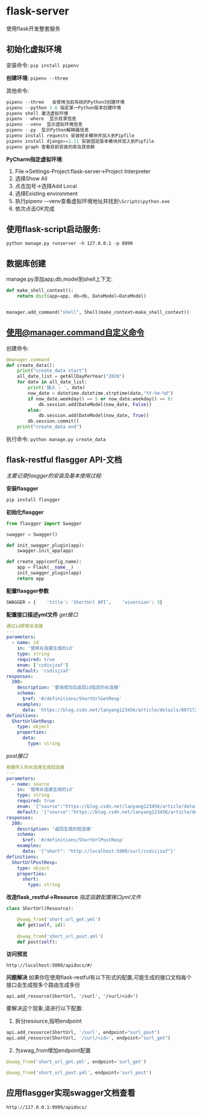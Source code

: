 # flask-server

使用flask开发整套服务

## 初始化虚拟环境

安装命令: ` pip install pipenv `

**创建环境**: `pipenv --three`

其他命令:

```python
pipenv --three   会使用当前系统的Python3创建环境
pipenv --python 3.6 指定某一Python版本创建环境
pipenv shell 激活虚拟环境
pipenv --where  显示目录信息
pipenv --venv  显示虚拟环境信息
pipenv --py  显示Python解释器信息
pipenv install requests 安装相关模块并加入到Pipfile
pipenv install django==1.11 安装固定版本模块并加入到Pipfile
pipenv graph 查看目前安装的库及其依赖
```

**PyCharm指定虚拟环境**:

1. File->Settings-Project:flask-server->Project Interpreter
2. 选择Show All
3. 点击加号->选择Add Local
4. 选择Existing environment
5. 执行pipenv --venv查看虚拟环境地址并找到`\Scripts\python.exe`
6. 依次点击OK完成



## 使用flask-script启动服务:

`python manage.py runserver -h 127.0.0.1 -p 8090`

## 数据库创建

manage.py添加app,db,model到shell上下文:

```python
def make_shell_context():
    return dict(app=app, db=db, DateModel=DateModel)


manager.add_command("shell", Shell(make_context=make_shell_context))
```



## 使用@manager.command自定义命令 

创建命令:

```python
@manager.command
def create_data():
    print("create_data start")
    all_date_list = getAllDayPerYear("2020")
    for date in all_date_list:
        print('插入 : ', date)
        now_date = datetime.datetime.strptime(date,"%Y-%m-%d")
        if now_date.weekday() == 5 or now_date.weekday() == 6:
            db.session.add(DateModel(now_date, False))
        else:
            db.session.add(DateModel(now_date, True))
        db.session.commit()
    print("create_data end")
```



执行命令: `python manage.py create_data`

## flask-restful flasgger API-文档

*主要记录flasgger的安装及基本使用过程:*

**安装flasgger**
```python
pip install flasgger
```

**初始化flasgger**
```python
from flasgger import Swagger

swagger = Swagger()

def init_swagger_plugin(app):    
    swagger.init_app(app)

def create_app(config_name):
    app = Flask(__name__)
    init_swagger_plugin(app)
    return app
```

**配置flasgger参数**
```python
SWAGGER = {    'title': 'ShortUrl API',    'uiversion': 3}
```

**配置接口描述yml文件**
*get接口*
```yml
通过id获取长连接
---
parameters:
  - name: id
    in: '使用长连接生成的id'
    type: string
    required: true
    enum: ['csdisjzaf']
    default: 'csdisjzaf'
responses:
  200:
    description: '查询成功后返回id指定的长连接'
    schema:
      $ref: '#/definitions/ShortUrlGetResp'
    examples:
      data: 'https://blog.csdn.net/lanyang123456/article/details/80717250'
definitions:
  ShortUrlGetResp:
    type: object
    properties:
      data:
        type: string
```
*post接口*
```yml
根据传入的长连接生成短连接
---
parameters:
  - name: source
    in: '使用长连接生成的id'
    type: string
    required: true
    enum: '{"source":"https://blog.csdn.net/lanyang123456/article/details/80717250"}'
    default: '{"source":"https://blog.csdn.net/lanyang123456/article/details/80717250"}'
responses:
  200:
    description: '返回生成的短连接'
    schema:
      $ref: '#/definitions/ShortUrlPostResp'
    examples:
      data: '{"short": "http://localhost:5000/surl/csdisjzaf"}'
definitions:
  ShortUrlPostResp:
    type: object
    properties:
      short:
        type: string
```

**改造flask_restful->Resource**
*指定函数配置接口yml文件*
```python
class ShortUrl(Resource):

    @swag_from('short_url_get.yml')
    def get(self, id):
    
    @swag_from('short_url_post.yml')
    def post(self):

```

**访问预览**
```
http://localhost:5000/apidocs/#/
```

**问题解决**
如果你在使用flask-restful有以下形式的配置,可能生成的接口文档每个接口会生成按多个路由生成多份
```
api.add_resource(ShortUrl, '/surl', '/surl/<id>')
```
要解决这个现象,请进行以下配置:
1. 拆分resource,指明endpoint
```python
api.add_resource(ShortUrl, '/surl', endpoint="surl_post")
api.add_resource(ShortUrl, '/surl/<id>', endpoint="surl_get")
```
2. 为swag_from增加endpoint配置
```python
@swag_from('short_url_get.yml', endpoint='surl_get')

@swag_from('short_url_post.yml', endpoint='surl_post')
```

## 应用flasgger实现swagger文档查看

` http://127.0.0.1:9999/apidocs/ `



